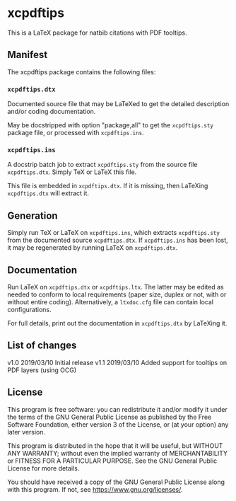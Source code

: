 #  xcpdftips 

This is a LaTeX package for natbib citations with PDF tooltips.

## Manifest

The xcpdftips package contains the following files:

### `xcpdftips.dtx`
 
Documented source file that may be LaTeXed to get the 
detailed description and/or coding documentation.

May be docstripped with option "package,all" to get the 
`xcpdftips.sty` package file, or processed with `xcpdftips.ins`.  

### `xcpdftips.ins`  
 
A docstrip batch job to extract `xcpdftips.sty` from the source file 
`xcpdftips.dtx`.  Simply TeX or LaTeX this file.

This file is embedded in `xcpdftips.dtx`. If it is missing, then 
LaTeXing `xcpdftips.dtx` will extract it.
                  
## Generation

Simply run TeX or LaTeX on `xcpdftips.ins`, which extracts
`xcpdftips.sty` from the documented source `xcpdftips.dtx`. If 
`xcpdftips.ins` has been lost, it may be regenerated by 
running LaTeX on `xcpdftips.dtx`.

## Documentation   

Run LaTeX on `xcpdftips.dtx` or `xcpdftips.ltx`. The latter may be edited 
as needed to conform to local requirements (paper size, duplex or not, 
with or without entire coding).  Alternatively, a `ltxdoc.cfg` file can 
contain local configurations.

For full details, print out the documentation in `xcpdftips.dtx` 
by LaTeXing it.

## List of changes

v1.0 2019/03/10 Initial release
v1.1 2019/03/10 Added support for tooltips on PDF layers (using OCG)

## License

This program is free software: you can redistribute it and/or modify
it under the terms of the GNU General Public License as published by
the Free Software Foundation, either version 3 of the License, or
(at your option) any later version.

This program is distributed in the hope that it will be useful,
but WITHOUT ANY WARRANTY; without even the implied warranty of
MERCHANTABILITY or FITNESS FOR A PARTICULAR PURPOSE.  See the
GNU General Public License for more details.

You should have received a copy of the GNU General Public License
along with this program.  If not, see <https://www.gnu.org/licenses/>.


